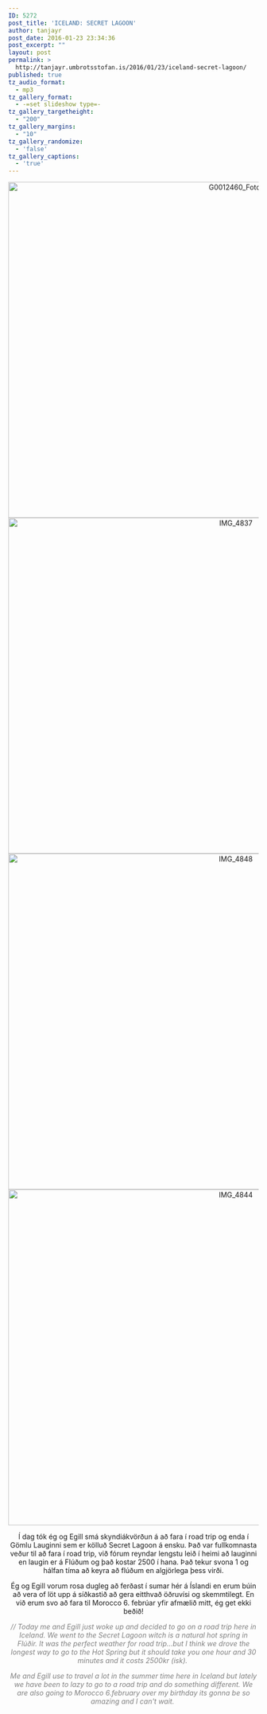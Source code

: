 ```yaml
---
ID: 5272
post_title: 'ICELAND: SECRET LAGOON'
author: tanjayr
post_date: 2016-01-23 23:34:36
post_excerpt: ""
layout: post
permalink: >
  http://tanjayr.umbrotsstofan.is/2016/01/23/iceland-secret-lagoon/
published: true
tz_audio_format:
  - mp3
tz_gallery_format:
  - -=set slideshow type=-
tz_gallery_targetheight:
  - "200"
tz_gallery_margins:
  - "10"
tz_gallery_randomize:
  - 'false'
tz_gallery_captions:
  - 'true'
---
```

<p style="text-align: center;"><img class="aligncenter size-large wp-image-5279" src="http://www.tanjayr.com/wp-content/uploads/2016/01/G0012460_Fotor-1024x768.jpg" alt="G0012460_Fotor" width="900" height="675" />
<img class="aligncenter size-large wp-image-5273" src="http://www.tanjayr.com/wp-content/uploads/2016/01/IMG_4837-1024x768.jpg" alt="IMG_4837" width="900" height="675" />
<img class="aligncenter size-large wp-image-5276" src="http://www.tanjayr.com/wp-content/uploads/2016/01/IMG_4848-1024x768.jpg" alt="IMG_4848" width="900" height="675" />
<img class="aligncenter size-large wp-image-5274" src="http://www.tanjayr.com/wp-content/uploads/2016/01/IMG_4844-1024x768.jpg" alt="IMG_4844" width="900" height="675" /></p>
<p style="text-align: center;">Í dag tók ég og Egill smá skyndiákvörðun á að fara í <span class="nwe">road</span> <span class="nwe">trip</span> og enda í Gömlu Lauginni sem er kölluð <span class="nwe">Secret</span> <span class="nwe">Lagoon</span> á ensku. Það var fullkomnasta veður til að fara í <span class="nwe">road</span> <span class="nwe">trip</span>, við fórum reyndar lengstu leið í heimi að lauginni en laugin er á Flúðum og það kostar 2500 í hana. Það tekur svona 1 og hálfan tíma að keyra að flúðum en algjörlega þess virði.</p>
<p style="text-align: center;">Ég og Egill vorum rosa dugleg að ferðast í sumar hér á Íslandi en erum búin að vera of löt upp á síðkastið að gera eitthvað öðruvísi og skemmtilegt. En við erum svo að fara til <span class="nwe">Morocco</span> 6. febrúar yfir afmælið mitt, ég get ekki beðið!</p>
<p style="text-align: center;"><em><span style="color: #808080;">// Today me and Egill just woke up and decided to go on a road trip here in Iceland. We went to the Secret Lagoon witch is a natural hot spring in Flúðir. It was the perfect weather for road trip...but I think we drove the longest way to go to the Hot Spring but it should take you one hour and 30 minutes and it costs 2500kr (isk). </span></em></p>
<p style="text-align: center;"><em><span style="color: #808080;">Me and Egill use to travel a lot in the summer time here in Iceland but lately we have been to lazy to go to a road trip and do something different. We are also going to Morocco 6.february over my birthday its gonna be so amazing and I can't wait. </span></em></p>
